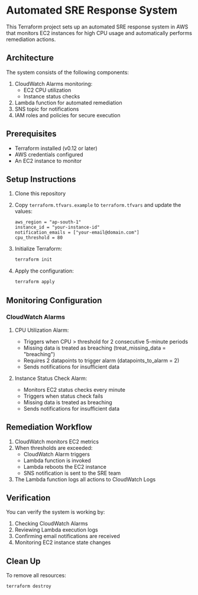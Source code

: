 # Automated SRE Response System

This Terraform project sets up an automated SRE response system in AWS that monitors EC2 instances for high CPU usage and automatically performs remediation actions.

## Architecture

The system consists of the following components:

1. CloudWatch Alarms monitoring:
   - EC2 CPU utilization
   - Instance status checks
2. Lambda function for automated remediation
3. SNS topic for notifications
4. IAM roles and policies for secure execution

## Prerequisites

- Terraform installed (v0.12 or later)
- AWS credentials configured
- An EC2 instance to monitor

## Setup Instructions

1. Clone this repository
2. Copy `terraform.tfvars.example` to `terraform.tfvars` and update the values:
   ```hcl
   aws_region = "ap-south-1"
   instance_id = "your-instance-id"
   notification_emails = ["your-email@domain.com"]
   cpu_threshold = 80
   ```

3. Initialize Terraform:
   ```bash
   terraform init
   ```

4. Apply the configuration:
   ```bash
   terraform apply
   ```

## Monitoring Configuration

### CloudWatch Alarms

1. CPU Utilization Alarm:
   - Triggers when CPU > threshold for 2 consecutive 5-minute periods
   - Missing data is treated as breaching (treat_missing_data = "breaching")
   - Requires 2 datapoints to trigger alarm (datapoints_to_alarm = 2)
   - Sends notifications for insufficient data

2. Instance Status Check Alarm:
   - Monitors EC2 status checks every minute
   - Triggers when status check fails
   - Missing data is treated as breaching
   - Sends notifications for insufficient data

## Remediation Workflow

1. CloudWatch monitors EC2 metrics
2. When thresholds are exceeded:
   - CloudWatch Alarm triggers
   - Lambda function is invoked
   - Lambda reboots the EC2 instance
   - SNS notification is sent to the SRE team
3. The Lambda function logs all actions to CloudWatch Logs

## Verification

You can verify the system is working by:
1. Checking CloudWatch Alarms
2. Reviewing Lambda execution logs
3. Confirming email notifications are received
4. Monitoring EC2 instance state changes

## Clean Up

To remove all resources:
```bash
terraform destroy